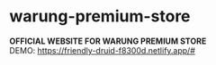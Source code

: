 # warung-premium-store
<b> OFFICIAL WEBSITE FOR WARUNG PREMIUM STORE </b> <br>
DEMO: https://friendly-druid-f8300d.netlify.app/#
